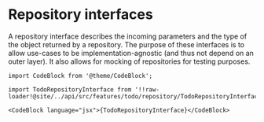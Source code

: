 # Repository interfaces

A repository interface describes the incoming parameters and the type of the object returned by a repository. The
purpose of these interfaces is to allow use-cases to be implementation-agnostic (and thus not depend on an outer layer).
It also allows for mocking of repositories for testing purposes.

```mdx-code-block
import CodeBlock from '@theme/CodeBlock';

import TodoRepositoryInterface from '!!raw-loader!@site/../api/src/features/todo/repository/TodoRepositoryInterface.py';

<CodeBlock language="jsx">{TodoRepositoryInterface}</CodeBlock>
```

